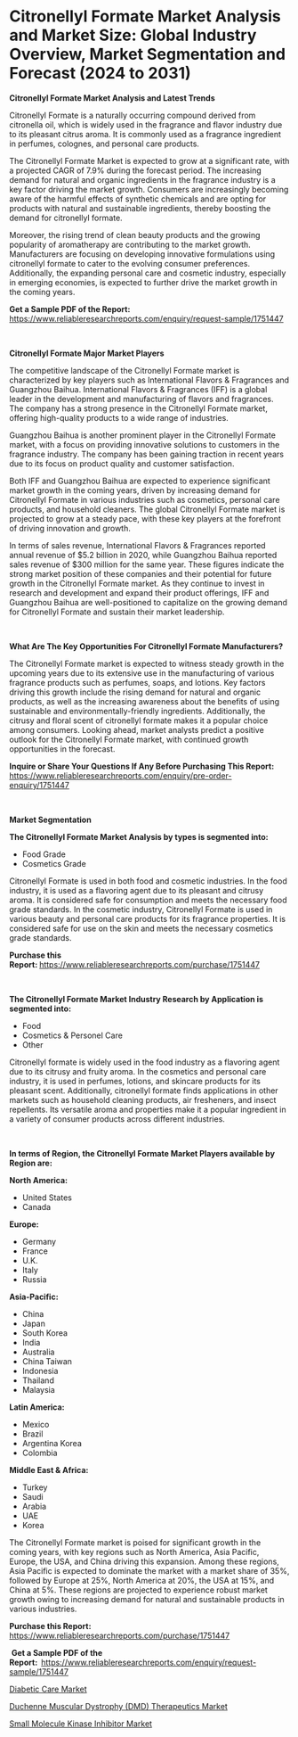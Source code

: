 <p><h1>Citronellyl Formate Market Analysis and Market Size: Global Industry Overview, Market Segmentation and Forecast (2024 to 2031)</h1></p><p><strong>Citronellyl Formate Market Analysis and Latest Trends</strong></p>
<p><p>Citronellyl Formate is a naturally occurring compound derived from citronella oil, which is widely used in the fragrance and flavor industry due to its pleasant citrus aroma. It is commonly used as a fragrance ingredient in perfumes, colognes, and personal care products.</p><p>The Citronellyl Formate Market is expected to grow at a significant rate, with a projected CAGR of 7.9% during the forecast period. The increasing demand for natural and organic ingredients in the fragrance industry is a key factor driving the market growth. Consumers are increasingly becoming aware of the harmful effects of synthetic chemicals and are opting for products with natural and sustainable ingredients, thereby boosting the demand for citronellyl formate.</p><p>Moreover, the rising trend of clean beauty products and the growing popularity of aromatherapy are contributing to the market growth. Manufacturers are focusing on developing innovative formulations using citronellyl formate to cater to the evolving consumer preferences. Additionally, the expanding personal care and cosmetic industry, especially in emerging economies, is expected to further drive the market growth in the coming years.</p></p>
<p><strong>Get a Sample PDF of the Report:&nbsp;</strong> <a href="https://www.reliableresearchreports.com/enquiry/request-sample/1751447">https://www.reliableresearchreports.com/enquiry/request-sample/1751447</a></p>
<p>&nbsp;</p>
<p><strong>Citronellyl Formate Major Market Players</strong></p>
<p><p>The competitive landscape of the Citronellyl Formate market is characterized by key players such as International Flavors & Fragrances and Guangzhou Baihua. International Flavors & Fragrances (IFF) is a global leader in the development and manufacturing of flavors and fragrances. The company has a strong presence in the Citronellyl Formate market, offering high-quality products to a wide range of industries.</p><p>Guangzhou Baihua is another prominent player in the Citronellyl Formate market, with a focus on providing innovative solutions to customers in the fragrance industry. The company has been gaining traction in recent years due to its focus on product quality and customer satisfaction.</p><p>Both IFF and Guangzhou Baihua are expected to experience significant market growth in the coming years, driven by increasing demand for Citronellyl Formate in various industries such as cosmetics, personal care products, and household cleaners. The global Citronellyl Formate market is projected to grow at a steady pace, with these key players at the forefront of driving innovation and growth.</p><p>In terms of sales revenue, International Flavors & Fragrances reported annual revenue of $5.2 billion in 2020, while Guangzhou Baihua reported sales revenue of $300 million for the same year. These figures indicate the strong market position of these companies and their potential for future growth in the Citronellyl Formate market. As they continue to invest in research and development and expand their product offerings, IFF and Guangzhou Baihua are well-positioned to capitalize on the growing demand for Citronellyl Formate and sustain their market leadership.</p></p>
<p>&nbsp;</p>
<p><strong>What Are The Key Opportunities For Citronellyl Formate Manufacturers?</strong></p>
<p><p>The Citronellyl Formate market is expected to witness steady growth in the upcoming years due to its extensive use in the manufacturing of various fragrance products such as perfumes, soaps, and lotions. Key factors driving this growth include the rising demand for natural and organic products, as well as the increasing awareness about the benefits of using sustainable and environmentally-friendly ingredients. Additionally, the citrusy and floral scent of citronellyl formate makes it a popular choice among consumers. Looking ahead, market analysts predict a positive outlook for the Citronellyl Formate market, with continued growth opportunities in the forecast.</p></p>
<p><strong>Inquire or Share Your Questions If Any Before Purchasing This Report:</strong> <a href="https://www.reliableresearchreports.com/enquiry/pre-order-enquiry/1751447">https://www.reliableresearchreports.com/enquiry/pre-order-enquiry/1751447</a></p>
<p>&nbsp;</p>
<p><strong>Market Segmentation</strong></p>
<p><strong>The Citronellyl Formate Market Analysis by types is segmented into:</strong></p>
<p><ul><li>Food Grade</li><li>Cosmetics Grade</li></ul></p>
<p><p>Citronellyl Formate is used in both food and cosmetic industries. In the food industry, it is used as a flavoring agent due to its pleasant and citrusy aroma. It is considered safe for consumption and meets the necessary food grade standards. In the cosmetic industry, Citronellyl Formate is used in various beauty and personal care products for its fragrance properties. It is considered safe for use on the skin and meets the necessary cosmetics grade standards.</p></p>
<p><strong>Purchase this Report:&nbsp;</strong><a href="https://www.reliableresearchreports.com/purchase/1751447">https://www.reliableresearchreports.com/purchase/1751447</a></p>
<p>&nbsp;</p>
<p><strong>The Citronellyl Formate Market Industry Research by Application is segmented into:</strong></p>
<p><ul><li>Food</li><li>Cosmetics & Personel Care</li><li>Other</li></ul></p>
<p><p>Citronellyl formate is widely used in the food industry as a flavoring agent due to its citrusy and fruity aroma. In the cosmetics and personal care industry, it is used in perfumes, lotions, and skincare products for its pleasant scent. Additionally, citronellyl formate finds applications in other markets such as household cleaning products, air fresheners, and insect repellents. Its versatile aroma and properties make it a popular ingredient in a variety of consumer products across different industries.</p></p>
<p>&nbsp;</p>
<p><strong>In terms of Region, the Citronellyl Formate Market Players available by Region are:</strong></p>
<p>
    <p> <strong> North America: </strong>
        <ul>
            <li>United States</li>
            <li>Canada</li>
        </ul>
        </p> 
    <p> <strong> Europe: </strong>
        <ul>
            <li>Germany</li>
            <li>France</li>
            <li>U.K.</li>
            <li>Italy</li>
            <li>Russia</li>
        </ul>
        </p> 
    <p> <strong> Asia-Pacific: </strong>
        <ul>
            <li>China</li>
            <li>Japan</li>
            <li>South Korea</li>
            <li>India</li>
            <li>Australia</li>
            <li>China Taiwan</li>
            <li>Indonesia</li>
            <li>Thailand</li>
            <li>Malaysia</li>
        </ul>
        </p> 
    <p> <strong> Latin America: </strong>
        <ul>
            <li>Mexico</li>
            <li>Brazil</li>
            <li>Argentina Korea</li>
            <li>Colombia</li>
        </ul>
        </p> 
    <p> <strong> Middle East & Africa: </strong>
        <ul>
            <li>Turkey</li>
            <li>Saudi</li>
            <li>Arabia</li>
            <li>UAE</li>
            <li>Korea</li>
        </ul>
    </p>
    </p>
<p><p>The Citronellyl Formate market is poised for significant growth in the coming years, with key regions such as North America, Asia Pacific, Europe, the USA, and China driving this expansion. Among these regions, Asia Pacific is expected to dominate the market with a market share of 35%, followed by Europe at 25%, North America at 20%, the USA at 15%, and China at 5%. These regions are projected to experience robust market growth owing to increasing demand for natural and sustainable products in various industries.</p></p>
<p><strong>Purchase this Report: </strong><a href="https://www.reliableresearchreports.com/purchase/1751447">https://www.reliableresearchreports.com/purchase/1751447</a></p>
<p>&nbsp;<strong>Get a Sample PDF of the Report:&nbsp;&nbsp;</strong><a href="https://www.reliableresearchreports.com/enquiry/request-sample/1751447">https://www.reliableresearchreports.com/enquiry/request-sample/1751447</a></p>
<p><strong></strong></p>
<p><p><a href="https://view.publitas.com/reportprime-1/global-diabetic-care-market-size-and-market-trends-insights-and-projections-from-2023-to-2030/">Diabetic Care Market</a></p><p><a href="https://view.publitas.com/reportprime-1/duchenne-muscular-dystrophy-dmd-therapeutics-market-research-report-forecasted-for-period-from-2023-2030-by-market-type-market-application-and-region/">Duchenne Muscular Dystrophy (DMD) Therapeutics Market</a></p><p><a href="https://view.publitas.com/reportprime-1/small-molecule-kinase-inhibitor-market-size-and-growth-market-segmentation-regional-and-country-breakdowns-and-market-trends-for-period-from-2023-2030/">Small Molecule Kinase Inhibitor Market</a></p></p>